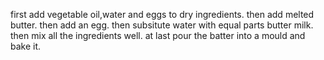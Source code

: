 first add vegetable oil,water and eggs to dry ingredients.
then add melted butter.
then add an egg.
then subsitute water with equal parts butter milk.
then mix all the ingredients well.
at last pour the batter into a mould and bake it.